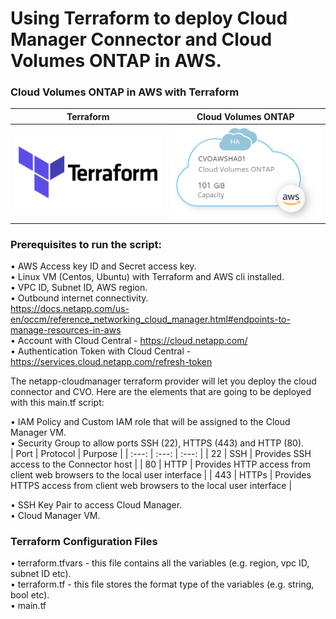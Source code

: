 # Using Terraform to deploy Cloud Manager Connector and Cloud Volumes ONTAP in AWS. <br />

### Cloud Volumes ONTAP in AWS with Terraform <br />

Terraform             |  Cloud Volumes ONTAP
:-------------------------:|:-------------------------:
![](https://github.com/jorgeedugona/CVOTerraForm/blob/main/images/terraform-icon.png)  |  ![](https://github.com/jorgeedugona/CVOTerraForm/blob/main/images/CVOAWS-icon.PNG)

### Prerequisites to run the script: <br />

• AWS Access key ID and Secret access key.  <br /> 
• Linux VM (Centos, Ubuntu) with Terraform and AWS cli installed.  <br />
• VPC ID, Subnet ID, AWS region.  <br />
• Outbound internet connectivity. <br />
  https://docs.netapp.com/us-en/occm/reference_networking_cloud_manager.html#endpoints-to-manage-resources-in-aws   <br />
• Account with Cloud Central - https://cloud.netapp.com/  <br />
• Authentication Token with Cloud Central - https://services.cloud.netapp.com/refresh-token  <br />

The netapp-cloudmanager terraform provider will let you deploy the cloud connector and CVO. Here are the elements that are going to be deployed with this main.tf script:  <br />

• IAM Policy and Custom IAM role that will be assigned to the Cloud Manager VM.  <br />
• Security Group to allow ports SSH (22), HTTPS (443) and HTTP (80).  <br />
| Port  | Protocol | Purpose |
| :---: | :---: | :---: |
|  22   | SSH   | Provides SSH access to the Connector host |
|  80   | HTTP  | Provides HTTP access from client web browsers to the local user interface |
|  443  | HTTPs | Provides HTTPS access from client web browsers to the local user interface |  

• SSH Key Pair to access Cloud Manager.  <br />
• Cloud Manager VM.  <br />

### Terraform Configuration Files   

• terraform.tfvars - this file contains all the variables (e.g. region, vpc ID, subnet ID etc).  <br />
• terraform.tf - this file stores the format type of the variables (e.g. string, bool etc).  <br />
• main.tf  <br />





